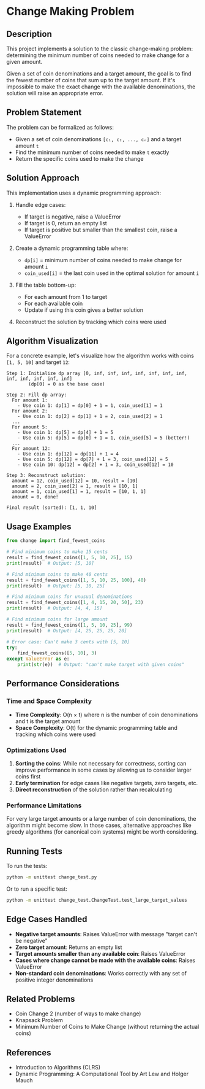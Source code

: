 # Change Making Problem

## Description

This project implements a solution to the classic change-making problem: determining the minimum number of coins needed to make change for a given amount.

Given a set of coin denominations and a target amount, the goal is to find the fewest number of coins that sum up to the target amount. If it's impossible to make the exact change with the available denominations, the solution will raise an appropriate error.

## Problem Statement

The problem can be formalized as follows:
- Given a set of coin denominations `[c₁, c₂, ..., cₙ]` and a target amount `t`
- Find the minimum number of coins needed to make `t` exactly
- Return the specific coins used to make the change

## Solution Approach

This implementation uses a dynamic programming approach:

1. Handle edge cases:
   - If target is negative, raise a ValueError
   - If target is 0, return an empty list
   - If target is positive but smaller than the smallest coin, raise a ValueError

2. Create a dynamic programming table where:
   - `dp[i]` = minimum number of coins needed to make change for amount `i`
   - `coin_used[i]` = the last coin used in the optimal solution for amount `i`

3. Fill the table bottom-up:
   - For each amount from 1 to target
   - For each available coin
   - Update if using this coin gives a better solution

4. Reconstruct the solution by tracking which coins were used

## Algorithm Visualization

For a concrete example, let's visualize how the algorithm works with coins `[1, 5, 10]` and target `12`:

```
Step 1: Initialize dp array [0, inf, inf, inf, inf, inf, inf, inf, inf, inf, inf, inf, inf]
        (dp[0] = 0 as the base case)

Step 2: Fill dp array:
  For amount 1: 
    - Use coin 1: dp[1] = dp[0] + 1 = 1, coin_used[1] = 1
  For amount 2:
    - Use coin 1: dp[2] = dp[1] + 1 = 2, coin_used[2] = 1
  ...
  For amount 5:
    - Use coin 1: dp[5] = dp[4] + 1 = 5
    - Use coin 5: dp[5] = dp[0] + 1 = 1, coin_used[5] = 5 (better!)
  ...
  For amount 12:
    - Use coin 1: dp[12] = dp[11] + 1 = 4
    - Use coin 5: dp[12] = dp[7] + 1 = 3, coin_used[12] = 5
    - Use coin 10: dp[12] = dp[2] + 1 = 3, coin_used[12] = 10

Step 3: Reconstruct solution:
  amount = 12, coin_used[12] = 10, result = [10]
  amount = 2, coin_used[2] = 1, result = [10, 1]
  amount = 1, coin_used[1] = 1, result = [10, 1, 1]
  amount = 0, done!

Final result (sorted): [1, 1, 10]
```

## Usage Examples

```python
from change import find_fewest_coins

# Find minimum coins to make 15 cents
result = find_fewest_coins([1, 5, 10, 25], 15)
print(result)  # Output: [5, 10]

# Find minimum coins to make 40 cents
result = find_fewest_coins([1, 5, 10, 25, 100], 40)
print(result)  # Output: [5, 10, 25]

# Find minimum coins for unusual denominations
result = find_fewest_coins([1, 4, 15, 20, 50], 23)
print(result)  # Output: [4, 4, 15]

# Find minimum coins for large amount
result = find_fewest_coins([1, 5, 10, 25], 99)
print(result)  # Output: [4, 25, 25, 25, 20]

# Error case: Can't make 3 cents with [5, 10]
try:
    find_fewest_coins([5, 10], 3)
except ValueError as e:
    print(str(e))  # Output: "can't make target with given coins"
```

## Performance Considerations

### Time and Space Complexity

- **Time Complexity**: O(n × t) where n is the number of coin denominations and t is the target amount
- **Space Complexity**: O(t) for the dynamic programming table and tracking which coins were used

### Optimizations Used

1. **Sorting the coins**: While not necessary for correctness, sorting can improve performance in some cases by allowing us to consider larger coins first
2. **Early termination** for edge cases like negative targets, zero targets, etc.
3. **Direct reconstruction** of the solution rather than recalculating 

### Performance Limitations

For very large target amounts or a large number of coin denominations, the algorithm might become slow. In those cases, alternative approaches like greedy algorithms (for canonical coin systems) might be worth considering.

## Running Tests

To run the tests:

```bash
python -m unittest change_test.py
```

Or to run a specific test:

```bash
python -m unittest change_test.ChangeTest.test_large_target_values
```

## Edge Cases Handled

- **Negative target amounts**: Raises ValueError with message "target can't be negative"
- **Zero target amount**: Returns an empty list
- **Target amounts smaller than any available coin**: Raises ValueError
- **Cases where change cannot be made with the available coins**: Raises ValueError
- **Non-standard coin denominations**: Works correctly with any set of positive integer denominations

## Related Problems

- Coin Change 2 (number of ways to make change)
- Knapsack Problem
- Minimum Number of Coins to Make Change (without returning the actual coins)

## References

- Introduction to Algorithms (CLRS)
- Dynamic Programming: A Computational Tool by Art Lew and Holger Mauch
